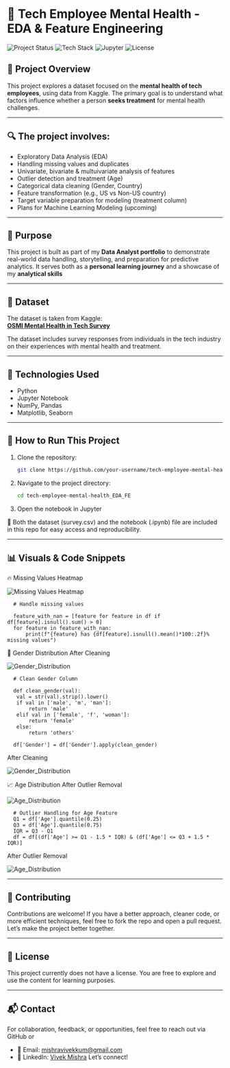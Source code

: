 # 🧠 Tech Employee Mental Health - EDA & Feature Engineering

![Project Status](https://img.shields.io/badge/Status-In%20Progress-yellow)
![Tech Stack](https://img.shields.io/badge/Made%20with-Python%20%7C%20Pandas%20%7C%20Seaborn-blue)
![Jupyter](https://img.shields.io/badge/Notebook-Jupyter-orange)
![License](https://img.shields.io/badge/License-None-lightgrey)

## 📌 Project Overview

This project explores a dataset focused on the **mental health of tech employees**, using data from Kaggle. The primary goal is to understand what factors influence whether a person **seeks treatment** for mental health challenges.

---

## 🔍 The project involves:

- Exploratory Data Analysis (EDA)
- Handling missing values and duplicates
- Univariate, bivariate & multuivariate analysis of features
- Outlier detection and treatment (Age)
- Categorical data cleaning (Gender, Country)
- Feature transformation (e.g., US vs Non-US country)
- Target variable preparation for modeling (treatment column)
- Plans for Machine Learning Modeling (upcoming)

---

## 💼 Purpose

This project is built as part of my **Data Analyst portfolio** to demonstrate real-world data handling, storytelling, and preparation for predictive analytics. It serves both as a **personal learning journey** and a showcase of my **analytical skills**

---

## 📂 Dataset

The dataset is taken from Kaggle:  
**[OSMI Mental Health in Tech Survey](https://www.kaggle.com/datasets/osmi/mental-health-in-tech-survey)**

The dataset includes survey responses from individuals in the tech industry on their experiences with mental health and treatment.

---

## 🧱 Technologies Used

- Python
- Jupyter Notebook
- NumPy, Pandas
- Matplotlib, Seaborn

---

## 🚀 How to Run This Project

1. Clone the repository:
   ```bash
   git clone https://github.com/your-username/tech-employee-mental-health_EDA_FE.git
   
2. Navigate to the project directory:
   ```bash
   cd tech-employee-mental-health_EDA_FE

3. Open the notebook in Jupyter

📝 Both the dataset (survey.csv) and the notebook (.ipynb) file are included in this repo for easy access and reproducibility.

---

## 📊 Visuals & Code Snippets
🔥 Missing Values Heatmap

   ![Missing Values Heatmap](Missing_values.png)
   
      # Handle missing values
      
      feature_with_nan = [feature for feature in df if df[feature].isnull().sum() > 0]
      for feature in feature_with_nan:
          print(f"{feature} has {df[feature].isnull().mean()*100:.2f}% missing values")

    
👤 Gender Distribution After Cleaning

   ![Gender_Distribution](gender_before.png)

      # Clean Gender Column
        
      def clean_gender(val):
       val = str(val).strip().lower()
       if val in ['male', 'm', 'man']:
           return 'male'
       elif val in ['female', 'f', 'woman']:
           return 'female'
       else:
           return 'others'
   
      df['Gender'] = df['Gender'].apply(clean_gender)

After Cleaning

   ![Gender_Distribution](gender_cleaned.png)

📈 Age Distribution After Outlier Removal

   ![Age_Distribution](age_before.png)

      # Outlier Handling for Age Feature
      Q1 = df['Age'].quantile(0.25)
      Q3 = df['Age'].quantile(0.75)
      IQR = Q3 - Q1
      df = df[(df['Age'] >= Q1 - 1.5 * IQR) & (df['Age'] <= Q3 + 1.5 * IQR)]

After Outlier Removal

   ![Age_Distribution](age_distribution.png)

---

## 🤝 Contributing

Contributions are welcome! If you have a better approach, cleaner code, or more efficient techniques, feel free to fork the repo and open a pull request. 
Let’s make the project better together.

---

## 📄 License

This project currently does not have a license. You are free to explore and use the content for learning purposes.

---

## 📬 Contact

For collaboration, feedback, or opportunities, feel free to reach out via GitHub or
- 📧 Email: mishravivekkum@gmail.com
- 💼 LinkedIn: [Vivek Mishra](https://www.linkedin.com/in/vivek-mishra-807077263)
Let’s connect!
